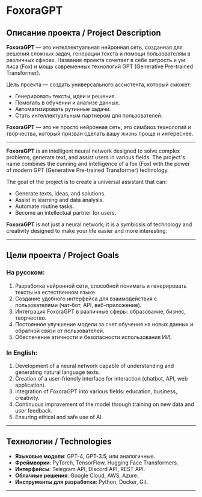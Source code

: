 # FoxoraGPT

## Описание проекта / Project Description

**FoxoraGPT** — это интеллектуальная нейронная сеть, созданная для решения сложных задач, генерации текста и помощи пользователям в различных сферах. Название проекта сочетает в себе хитрость и ум лиса (Fox) и мощь современных технологий GPT (Generative Pre-trained Transformer). 

Цель проекта — создать универсального ассистента, который сможет:
- Генерировать тексты, идеи и решения.
- Помогать в обучении и анализе данных.
- Автоматизировать рутинные задачи.
- Стать интеллектуальным партнером для пользователей.

**FoxoraGPT** — это не просто нейронная сеть, это симбиоз технологий и творчества, который призван сделать вашу жизнь проще и интереснее.

---

**FoxoraGPT** is an intelligent neural network designed to solve complex problems, generate text, and assist users in various fields. The project's name combines the cunning and intelligence of a fox (Fox) with the power of modern GPT (Generative Pre-trained Transformer) technology.

The goal of the project is to create a universal assistant that can:
- Generate texts, ideas, and solutions.
- Assist in learning and data analysis.
- Automate routine tasks.
- Become an intellectual partner for users.

**FoxoraGPT** is not just a neural network; it is a symbiosis of technology and creativity designed to make your life easier and more interesting.

---

## Цели проекта / Project Goals

### На русском:
1. Разработка нейронной сети, способной понимать и генерировать тексты на естественном языке.
2. Создание удобного интерфейса для взаимодействия с пользователями (чат-бот, API, веб-приложение).
3. Интеграция FoxoraGPT в различные сферы: образование, бизнес, творчество.
4. Постоянное улучшение модели за счет обучения на новых данных и обратной связи от пользователей.
5. Обеспечение этичности и безопасности использования ИИ.

### In English:
1. Development of a neural network capable of understanding and generating natural language texts.
2. Creation of a user-friendly interface for interaction (chatbot, API, web application).
3. Integration of FoxoraGPT into various fields: education, business, creativity.
4. Continuous improvement of the model through training on new data and user feedback.
5. Ensuring ethical and safe use of AI.

---

## Технологии / Technologies

- **Языковые модели**: GPT-4, GPT-3.5, или аналогичные.
- **Фреймворки**: PyTorch, TensorFlow, Hugging Face Transformers.
- **Интерфейсы**: Telegram API, Discord API, REST API.
- **Облачные решения**: Google Cloud, AWS, Azure.
- **Инструменты для разработки**: Python, Docker, Git.

---
